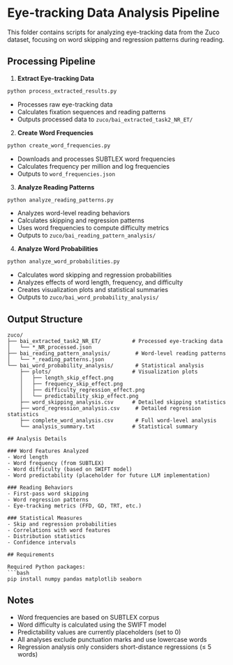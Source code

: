 # Eye-tracking Data Analysis Pipeline

This folder contains scripts for analyzing eye-tracking data from the Zuco dataset, focusing on word skipping and regression patterns during reading.

## Processing Pipeline

1. **Extract Eye-tracking Data**
```bash
python process_extracted_results.py
```
- Processes raw eye-tracking data
- Calculates fixation sequences and reading patterns
- Outputs processed data to `zuco/bai_extracted_task2_NR_ET/`

2. **Create Word Frequencies**
```bash
python create_word_frequencies.py
```
- Downloads and processes SUBTLEX word frequencies
- Calculates frequency per million and log frequencies
- Outputs to `word_frequencies.json`

3. **Analyze Reading Patterns**
```bash
python analyze_reading_patterns.py
```
- Analyzes word-level reading behaviors
- Calculates skipping and regression patterns
- Uses word frequencies to compute difficulty metrics
- Outputs to `zuco/bai_reading_pattern_analysis/`

4. **Analyze Word Probabilities**
```bash
python analyze_word_probabilities.py
```
- Calculates word skipping and regression probabilities
- Analyzes effects of word length, frequency, and difficulty
- Creates visualization plots and statistical summaries
- Outputs to `zuco/bai_word_probability_analysis/`

## Output Structure

```
zuco/
├── bai_extracted_task2_NR_ET/          # Processed eye-tracking data
│   └── *_NR_processed.json
├── bai_reading_pattern_analysis/        # Word-level reading patterns
│   └── *_reading_patterns.json
└── bai_word_probability_analysis/       # Statistical analysis
    ├── plots/                          # Visualization plots
    │   ├── length_skip_effect.png
    │   ├── frequency_skip_effect.png
    │   ├── difficulty_regression_effect.png
    │   └── predictability_skip_effect.png
    ├── word_skipping_analysis.csv      # Detailed skipping statistics
    ├── word_regression_analysis.csv     # Detailed regression statistics
    ├── complete_word_analysis.csv       # Full word-level analysis
    └── analysis_summary.txt            # Statistical summary

## Analysis Details

### Word Features Analyzed
- Word length
- Word frequency (from SUBTLEX)
- Word difficulty (based on SWIFT model)
- Word predictability (placeholder for future LLM implementation)

### Reading Behaviors
- First-pass word skipping
- Word regression patterns
- Eye-tracking metrics (FFD, GD, TRT, etc.)

### Statistical Measures
- Skip and regression probabilities
- Correlations with word features
- Distribution statistics
- Confidence intervals

## Requirements

Required Python packages:
```bash
pip install numpy pandas matplotlib seaborn
```

## Notes

- Word frequencies are based on SUBTLEX corpus
- Word difficulty is calculated using the SWIFT model
- Predictability values are currently placeholders (set to 0)
- All analyses exclude punctuation marks and use lowercase words
- Regression analysis only considers short-distance regressions (≤ 5 words) 
